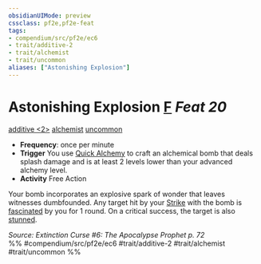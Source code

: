 ```yaml
---
obsidianUIMode: preview
cssclass: pf2e,pf2e-feat
tags:
- compendium/src/pf2e/ec6
- trait/additive-2
- trait/alchemist
- trait/uncommon
aliases: ["Astonishing Explosion"]
---
```

# Astonishing Explosion  [F](../../Rules/core-rulebook/chapter-9-playing-the-game.md#Actions "Free Action") *Feat 20*  
[additive <2>](../../Rules/traits/additive.md)  [alchemist](../../Rules/traits/alchemist.md)  [uncommon](../../Rules/traits/uncommon.md)  

- **Frequency**: once per minute
- **Trigger** You use [Quick Alchemy](../../Rules/actions/quick-alchemy.md) to craft an alchemical bomb that deals splash damage and is at least 2 levels lower than your advanced alchemy level.
- **Activity** Free Action

Your bomb incorporates an explosive spark of wonder that leaves witnesses dumbfounded. Any target hit by your [Strike](../../Rules/actions/strike.md) with the bomb is [fascinated](../../Rules/conditions.md#Fascinated) by you for 1 round. On a critical success, the target is also [stunned](../../Rules/conditions.md#Stunned).

*Source: Extinction Curse #6: The Apocalypse Prophet p. 72*  
%% #compendium/src/pf2e/ec6 #trait/additive-2 #trait/alchemist #trait/uncommon %%